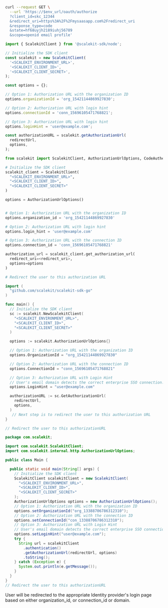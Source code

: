 <CodeWithHeader method="get" endpoint="/oauth/authorize">
<Tabs groupId="tech-stack" querystring>
<TabItem value="curl" label="cURL">

```bash showLineNumbers
curl --request GET \
  --url 'https://$env_url/oauth/authorize
  ?client_id=skc_12344
  &redirect_uri=https%3A%2F%2Fmysaasapp.com%2Fredirect_uri
  &response_type=code
  &state=hf68uyjh2189iuhj56789
  &scope=openid email profile'
```

</TabItem>

<TabItem value="nodejs" label="Node.js">

```javascript showLineNumbers
import { ScalekitClient } from '@scalekit-sdk/node';

// Initialize the SDK client
const scalekit = new ScalekitClient(
  '<SCALEKIT_ENVIRONMENT_URL>',
  '<SCALEKIT_CLIENT_ID>',
  '<SCALEKIT_CLIENT_SECRET>',
);

const options = {};

// Option 1: Authorization URL with the organization ID
options.organizationId = 'org_15421144869927830';

// Option 2: Authorization URL with login hint
options.connectionId = 'conn_15696105471768821';

// Option 3: Authorization URL with login hint
options.loginHint = 'user@example.com';

const authorizationURL = scalekit.getAuthorizationUrl(
  redirectUrl,
  options,
);
```

</TabItem>

<TabItem value="py" label="Python">

```python showLineNumbers
from scalekit import ScalekitClient, AuthorizationUrlOptions, CodeAuthenticationOptions

# Initialize the SDK client
scalekit_client = ScalekitClient(
  "<SCALEKIT_ENVIRONMENT_URL>",
  "<SCALEKIT_CLIENT_ID>",
  "<SCALEKIT_CLIENT_SECRET>"
)

options = AuthorizationUrlOptions()


# Option 1: Authorization URL with the organization ID
options.organization_id = 'org_15421144869927830'

# Option 2: Authorization URL with login hint
options.login_hint = 'user@example.com'

# Option 3: Authorization URL with the connection ID
options.connection_id = 'conn_15696105471768821'

authorization_url = scalekit_client.get_authorization_url(
  redirect_uri=<redirect_uri>,
  options=options
)

# Redirect the user to this authorization URL
```

</TabItem>

<TabItem value="golang" label="Go">

```go showLineNumbers
import (
  "github.com/scalekit/scalekit-sdk-go"
)

func main() {
  // Initialize the SDK client
  sc := scalekit.NewScalekitClient(
    "<SCALEKIT_ENVIRONMENT_URL>",
    "<SCALEKIT_CLIENT_ID>",
    "<SCALEKIT_CLIENT_SECRET>"
  )

  options := scalekit.AuthorizationUrlOptions{}

  // Option 1: Authorization URL with the organization ID
  options.OrganizationId = "org_15421144869927830"

  // Option 2: Authorization URL with the connection ID
  options.ConnectionId = "conn_15696105471768821"

  // Option 3: Authorization URL with Login Hint
  // User's email domain detects the correct enterprise SSO connection.
  options.LoginHint = "user@example.com"

  authorizationURL := sc.GetAuthorizationUrl(
    redirectUrl,
    options,
  )
   // Next step is to redirect the user to this authorization URL
}

// Redirect the user to this authorizationURL
```

</TabItem>

<TabItem value="java" label="Java">

```java showLineNumbers
package com.scalekit;

import com.scalekit.ScalekitClient;
import com.scalekit.internal.http.AuthorizationUrlOptions;

public class Main {

  public static void main(String[] args) {
    // Initialize the SDK client
    ScalekitClient scalekitClient = new ScalekitClient(
      "<SCALEKIT_ENVIRONMENT_URL>",
      "<SCALEKIT_CLIENT_ID>",
      "<SCALEKIT_CLIENT_SECRET>"
    );
    AuthorizationUrlOptions options = new AuthorizationUrlOptions();
    // Option 1: Authorization URL with the organization ID
    options.setOrganizationId("org_13388706786312310");
    // Option 2: Authorization URL with the connection ID
    options.setConnectionId("con_13388706786312310");
    // Option 3: Authorization URL with Login Hint
    // User's email domain detects the correct enterprise SSO connection.
    options.setLoginHint("user@example.com");
    try {
      String url = scalekitClient
        .authentication()
        .getAuthorizationUrl(redirectUrl, options)
        .toString();
    } catch (Exception e) {
      System.out.println(e.getMessage());
    }
  }
}
// Redirect the user to this authorizationURL

```

</TabItem>

</Tabs>
</CodeWithHeader>
<CodeWithHeader title="Response">

User will be redirected to the appropriate Identity provider's login page based on either organization_id, or connection_id or domain.

</CodeWithHeader>
